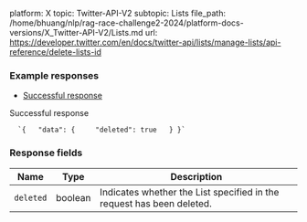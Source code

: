 platform: X
topic: Twitter-API-V2
subtopic: Lists
file_path: /home/bhuang/nlp/rag-race-challenge2-2024/platform-docs-versions/X_Twitter-API-V2/Lists.md
url: https://developer.twitter.com/en/docs/twitter-api/lists/manage-lists/api-reference/delete-lists-id

### Example responses

* [Successful response](#tab0)

Successful response

      `{   "data": {     "deleted": true   } }`
    

### Response fields

| Name | Type | Description |
| --- | --- | --- |
| `deleted` | boolean | Indicates whether the List specified in the request has been deleted. |